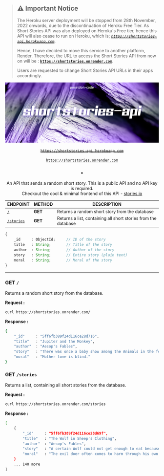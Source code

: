 > ## ⚠️ Important Notice
>
> The Heroku server deployment will be stopped from 28th November, 2022 onwards, due to the discontinuation of Heroku Free Tier. As Short Stories API was also deployed on Heroku's Free tier, hence this API will also cease to run on Heroku, which is; [_~~`https://shortstories-api.herokuapp.com`~~_](https://shortstories-api.herokuapp.com).
>
> Hence, I have decided to move this service to another platform, Render. Therefore, the URL to access the Short Stories API from now on will be : [**`https://shortstories.onrender.com`**](https://shortstories.onrender.com).
>
> Users are requested to change Short Stories API URLs in their apps accordingly.

<div align="center">

![shortstories-api](./ss-api.jpg)

[~~`https://shortstories-api.herokuapp.com`~~](https://shortstories-api.herokuapp.com)

[`https://shortstories.onrender.com`](https://shortstories.onrender.com)

### &bull;

An API that sends a random short story. This is a public API and no API key is required. \
Checkout the cool & minimal frontend of this API - [stories.io](https://storiesio.netlify.app)

| ENDPOINT                   | METHOD  | DESCRIPTION                                                    |
| -------------------------- | ------- | -------------------------------------------------------------- |
| [`/`](#get-)               | **GET** | Returns a random short story from the database                 |
| [`/stories`](#get-stories) | **GET** | Returns a list, containing all short stories from the database |

</div>

<!-- prettier-ignore -->
```ts
{
    _id     : ObjectId;     // ID of the story
    title   : String;       // Title of the story
    author  : String;       // Author of the story
    story   : String;       // Entire story (plain text)
    moral   : String;       // Moral of the story
}
```

---

### GET `/`

Returns a random short story from the database.

**Request :**

```bash
curl https://shortstories.onrender.com/
```

**Response :**

```bash
{
    "_id"     : "5ff6fb389f24d116ce28d716",
    "title"   : "Jupiter and the Monkey",
    "author"  : "Aesop's Fables",
    "story"   : "There was once a baby show among the Animals in the forest. Jupiter provided the prize. Of course all the proud mammas from far and near brought their babies. But none got there earlier than Mother Monkey. Proudly she presented her baby among the other contestants. As you can imagine, there was quite a laugh when the Animals saw the ugly flat-nosed, hairless, pop-eyed little creature. \"Laugh if you will,\" said the Mother Monkey. \"Though Jupiter may not give him the prize, I know that he is the prettiest, the sweetest, the dearest darling in the world.\"",
    "moral"   : "Mother love is blind."
}
```

### GET `/stories`

Returns a list, containing all short stories from the database.

**Request :**

```bash
curl https://shortstories.onrender.com/stories
```

**Response :**

```bash
[
    {
        "_id"     : "5ff6fb389f24d116ce28d69f",
        "title"   : "The Wolf in Sheep's Clothing",
        "author"  : "Aesop's Fables",
        "story"   : "A certain Wolf could not get enough to eat because of the watchfulness of the Shepherds. But one night he found a sheep skin that had been cast aside and forgotten. The next day, dressed in the skin, the Wolf strolled into the pasture with the Sheep. Soon a little Lamb was following him about and was quickly led away to slaughter. That evening the Wolf entered the fold with the flock. But it happened that the Shepherd took a fancy for mutton broth that very evening, and, picking up a knife, went to the fold. There the first he laid hands on and killed was the Wolf.",
        "moral"   : "The evil doer often comes to harm through his own deceit."
    }
    ... 140 more
]
```
